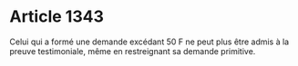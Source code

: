 # Article 1343

Celui qui a formé une demande excédant 50 F ne peut plus être admis à la preuve testimoniale, même en restreignant sa demande primitive.
